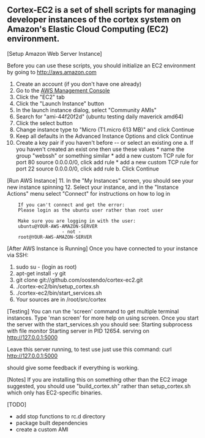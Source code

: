 Cortex-EC2 is a set of shell scripts for managing developer instances
of the cortex system on Amazon's Elastic Cloud Computing (EC2) environment.
----------------------------------------------------------------------------

[Setup Amazon Web Server Instance]

Before you can use these scripts, you should initialize an EC2 environment by
going to http://aws.amazon.com

1. Create an account (if you don't have one already)
2. Go to the [AWS Management Console](https://console.aws.amazon.com/s3/home)
3. Click the "EC2" tab
4. Click the "Launch Instance" button
5. In the launch instance dialog, select "Community AMIs"
6. Search for "ami-44f20f2d" (ubuntu testing daily maverick amd64)
7. Click the select button 
8. Change instance type to "Micro (T1.micro 613 MB)" and click Continue
9. Keep all defaults in the Advanced Instance Options and click Continue
10. Create a key pair if you haven't before -- or select an existing one
		a. If you haven't created an exist one then use these values
			* name the group "webssh" or something similar
			* add a new custom TCP rule for port 80 source 0.0.0.0/0, click add rule
			* add a new custom TCP rule for port 22 source 0.0.0.0/0, click add rule
		b. Click Continue
		

[Run AWS Instance]
11. In the "My Instances" screen, you should see your new instance spinning
12. Select your instance, and in the "Instance Actions" menu select "Connect" for instructions on how to log in

		If you can't connect and get the error:
		Please login as the ubuntu user rather than root user
	
		Make sure you are logging in with the user:
		ubuntu@YOUR-AWS-AMAZON-SERVER
						- not -
		root@YOUR-AWS-AMAZON-SERVER
	

[After AWS Instance is Running]
Once you have connected to your instance via SSH:

1. sudo su - (login as root)
2. apt-get install -y git
2. git clone git://github.com/oostendo/cortex-ec2.git 
3. ./cortex-ec2/bin/setup_cortex.sh
4. ./cortex-ec2/bin/start_services.sh
5. Your sources are in /root/src/cortex



[Testing]
You can run the 'screen' command to get multiple terminal instances.
Type 'man screen' for more help on using screen.
Once you start the server with the start_services.sh you should see:
	Starting subprocess with file monitor
	Starting server in PID 12654.
	serving on http://127.0.0.1:5000

Leave this server running, to test use just use this command:
	curl http://127.0.0.1:5000

should give some feedback if everything is working.



[Notes] 
If you are installing this on something other than the EC2 image suggested, you should use "build_cortex.sh" rather than setup_cortex.sh which only has EC2-specific binaries.




[TODO]

- add stop functions to rc.d directory
- package built dependencies
- create a custom AMI
